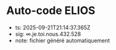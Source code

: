 # Auto-code ELIOS
- ts: 2025-09-21T21:14:37.365Z
- sig: ∞.je.toi.nous.432.528
- note: fichier généré automatiquement